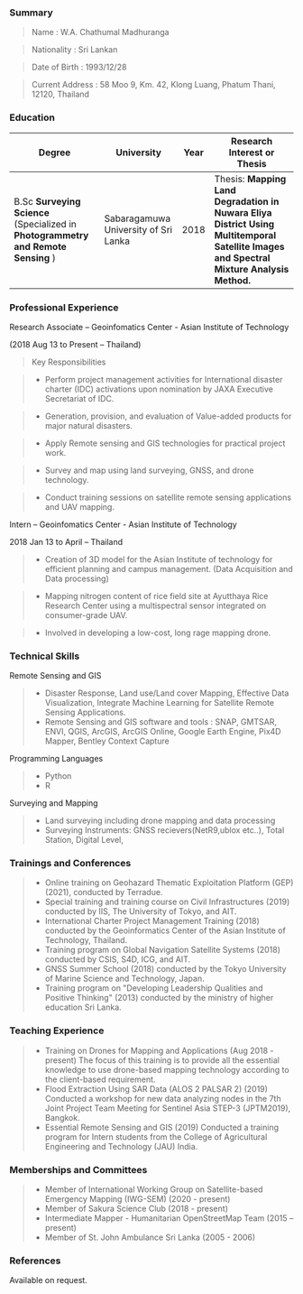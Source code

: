 ### Summary
> Name  : W.A. Chathumal Madhuranga

> Nationality : Sri Lankan

> Date of Birth : 1993/12/28 

> Current Address : 58 Moo 9, Km. 42, Klong Luang, Phatum Thani, 12120, Thailand

### Education
| Degree		   | University 	    |Year		    |                                  Research Interest or Thesis                                            |
|------------------|--------------------|---------------|---------------------------------------------------------------------------------------------------------|
| B.Sc **Surveying Science** (Specialized in **Photogrammetry and Remote Sensing** )          | Sabaragamuwa University of Sri Lanka				| 2018          |Thesis: **Mapping Land Degradation in Nuwara Eliya District Using Multitemporal Satellite Images and Spectral Mixture Analysis Method.**                   |

### Professional Experience
>

Research Associate – Geoinfomatics Center - Asian Institute of Technology

(2018 Aug 13 to Present – Thailand)

>Key Responsibilities

>- Perform project management activities for International disaster charter (IDC) activations upon nomination by JAXA Executive Secretariat of IDC.

>- Generation, provision, and evaluation of Value-added products for major natural disasters.

>- Apply Remote sensing and GIS technologies for practical project work.

>- Survey and map using land surveying, GNSS, and drone technology.

>- Conduct training sessions on satellite remote sensing applications and UAV mapping.

Intern – Geoinfomatics Center - Asian Institute of Technology

2018 Jan 13 to April – Thailand

>- Creation of 3D model for the Asian Institute of technology for efficient planning and campus management. (Data Acquisition and Data processing)

>- Mapping nitrogen content of rice field site at Ayutthaya Rice Research Center using a multispectral sensor integrated on consumer-grade UAV.

>- Involved in developing a low-cost, long rage mapping drone.

### Technical Skills
Remote Sensing and GIS 
>- Disaster Response, Land use/Land cover Mapping, Effective Data Visualization, Integrate Machine Learning for Satellite Remote Sensing Applications.
>-  Remote Sensing and GIS software and tools : SNAP, GMTSAR, ENVI, QGIS, ArcGIS, ArcGIS Online, Google Earth Engine, Pix4D Mapper, Bentley Context Capture

Programming Languages
>- Python
>- R

Surveying and Mapping 
>- Land surveying including drone mapping and data processing
>- Surveying Instruments: GNSS recievers(NetR9,ublox etc..), Total Station, Digital Level, 

### Trainings and Conferences
>- Online training on Geohazard Thematic Exploitation Platform (GEP) (2021), conducted by Terradue.
>- Special training and training course on Civil Infrastructures (2019) conducted by IIS, The University of Tokyo, and AIT.
>- International Charter Project Management Training (2018) conducted by the Geoinformatics Center of the Asian Institute of Technology, Thailand.
>- Training program on Global Navigation Satellite Systems (2018) conducted by CSIS, S4D, ICG, and AIT.
>- GNSS Summer School (2018) conducted by the Tokyo University of Marine Science and Technology, Japan.
>- Training program on "Developing Leadership Qualities and Positive Thinking" (2013) conducted by the ministry of higher education Sri Lanka.

### Teaching Experience
>- Training on Drones for Mapping and Applications (Aug 2018 - present)
The focus of this training is to provide all the essential knowledge to use drone-based mapping technology according
to the client-based requirement.
>- Flood Extraction Using SAR Data (ALOS 2 PALSAR 2) (2019)
Conducted a workshop for new data analyzing nodes in the 7th Joint Project Team Meeting for Sentinel Asia STEP-3
(JPTM2019), Bangkok.
>- Essential Remote Sensing and GIS (2019)
Conducted a training program for Intern students from the College of Agricultural Engineering and Technology (JAU)
India.

### Memberships and Committees
>- Member of International Working Group on Satellite-based Emergency Mapping (IWG-SEM) (2020 - present)
>- Member of Sakura Science Club (2018 - present)
>- Intermediate Mapper - Humanitarian OpenStreetMap Team (2015 – present)
>- Member of St. John Ambulance Sri Lanka (2005 - 2006)

### References
Available on request.

